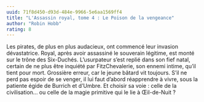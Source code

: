 ```yaml
---
uuid: 71f8d450-d93d-484e-9966-5e6aa1569ff4
title: "L'Assassin royal, tome 4 : Le Poison de la vengeance"
author: "Robin Hobb"
rating: 8
---
```


Les pirates, de plus en plus audacieux, ont commencé leur invasion dévastatrice. Royal, après avoir assassiné le souverain légitime, est monté sur le trône des Six-Duchés. L’usurpateur s’est replié dans son fief natal, certain de ne plus être inquiété par FitzChevalerie, son ennemi intime, qu’il tient pour mort. Grossière erreur, car le jeune bâtard vit toujours. S’il ne perd pas espoir de se venger, il lui faut d’abord réapprendre à vivre, sous la patiente égide de Burrich et d’Umbre. Et choisir sa voie : celle de la civilisation... ou celle de la magie primitive qui le lie à Œil-de-Nuit ?